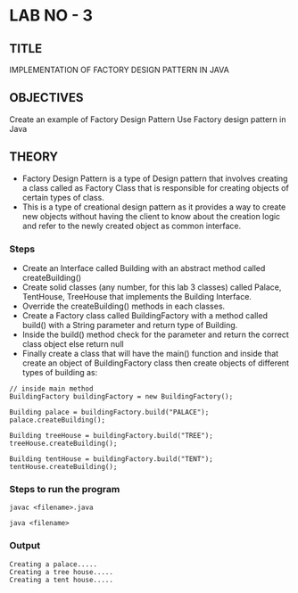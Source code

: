 # LAB NO - 3

## TITLE
IMPLEMENTATION OF FACTORY DESIGN PATTERN IN JAVA

## OBJECTIVES
Create an example of Factory Design Pattern
Use Factory design pattern in Java

## THEORY
- Factory Design Pattern is a type of Design pattern that involves creating a class called as Factory Class that is responsible for creating objects of certain types of class.
- This is a type of creational design pattern as it provides a way to create new objects without having the client to know about the creation logic and refer to the newly created object as common interface.

### Steps
- Create an Interface called Building with an abstract method called createBuilding()
- Create solid classes (any number, for this lab 3 classes) called Palace, TentHouse, TreeHouse that implements the Building Interface.
- Override the createBuilding() methods in each classes.
- Create a Factory class called BuildingFactory with a method called build() with a String parameter and return type of Building.
- Inside the build() method check for the parameter and return the correct class object else return null
- Finally create a class that will have the main() function and inside that create an object of BuildingFactory class then create objects of different types of building as:
```
// inside main method
BuildingFactory buildingFactory = new BuildingFactory();

Building palace = buildingFactory.build("PALACE");
palace.createBuilding();

Building treeHouse = buildingFactory.build("TREE");
treeHouse.createBuilding();

Building tentHouse = buildingFactory.build("TENT");
tentHouse.createBuilding();
```

### Steps to run the program
```
javac <filename>.java

java <filename>
```

### Output
```
Creating a palace.....
Creating a tree house.....
Creating a tent house.....
```

